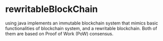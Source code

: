 # rewritableBlockChain
using java implements an immutable blockchain system that mimics basic functionalities of blockchain system, and a rewritable blockchain. Both of them are based on Proof of Work (PoW) consensus. 
